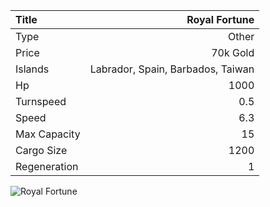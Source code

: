 |Title        | Royal Fortune    
|:-|-:
|Type         | Other           
|Price        | 70k Gold    
|Islands      | Labrador, Spain, Barbados, Taiwan
|Hp           | 1000
|Turnspeed    | 0.5
|Speed        | 6.3
|Max Capacity | 15
|Cargo Size   | 1200
|Regeneration | 1

<img src="assets/img/royalFortune.png" alt="Royal Fortune">